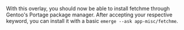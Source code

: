 With this overlay, you should now be able to install fetchme through Gentoo's Portage package manager.
After accepting your respective keyword, you can install it with a basic ``emerge --ask app-misc/fetchme``.
